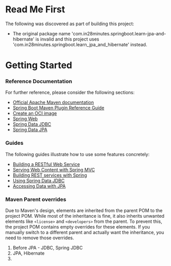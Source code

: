 # Read Me First

The following was discovered as part of building this project:

- The original package name 'com.in28minutes.springboot.learn-jpa-and-hibernate' is invalid and this project uses 'com.in28minutes.springboot.learn_jpa_and_hibernate' instead.

# Getting Started

### Reference Documentation

For further reference, please consider the following sections:

- [Official Apache Maven documentation](https://maven.apache.org/guides/index.html)
- [Spring Boot Maven Plugin Reference Guide](https://docs.spring.io/spring-boot/docs/3.3.2/maven-plugin/reference/html/)
- [Create an OCI image](https://docs.spring.io/spring-boot/docs/3.3.2/maven-plugin/reference/html/#build-image)
- [Spring Web](https://docs.spring.io/spring-boot/docs/3.3.2/reference/htmlsingle/index.html#web)
- [Spring Data JDBC](https://docs.spring.io/spring-boot/docs/3.3.2/reference/htmlsingle/index.html#data.sql.jdbc)
- [Spring Data JPA](https://docs.spring.io/spring-boot/docs/3.3.2/reference/htmlsingle/index.html#data.sql.jpa-and-spring-data)

### Guides

The following guides illustrate how to use some features concretely:

- [Building a RESTful Web Service](https://spring.io/guides/gs/rest-service/)
- [Serving Web Content with Spring MVC](https://spring.io/guides/gs/serving-web-content/)
- [Building REST services with Spring](https://spring.io/guides/tutorials/rest/)
- [Using Spring Data JDBC](https://github.com/spring-projects/spring-data-examples/tree/master/jdbc/basics)
- [Accessing Data with JPA](https://spring.io/guides/gs/accessing-data-jpa/)

### Maven Parent overrides

Due to Maven's design, elements are inherited from the parent POM to the project POM.
While most of the inheritance is fine, it also inherits unwanted elements like `<license>` and `<developers>` from the parent.
To prevent this, the project POM contains empty overrides for these elements.
If you manually switch to a different parent and actually want the inheritance, you need to remove those overrides.

1. Before JPA - JDBC, Spring JDBC
2. JPA, Hibernate
3.
